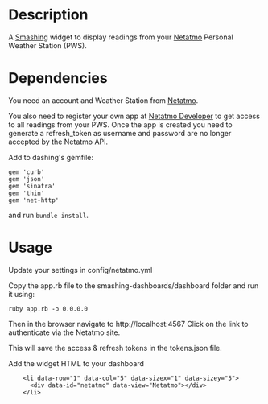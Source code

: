 Description
===========

A [Smashing](https://github.com/Smashing/smashing) widget to display readings from your [Netatmo](https://www.netatmo.com) Personal Weather Station (PWS).

Dependencies
============

You need an account and Weather Station from [Netatmo](https://www.netatmo.com).

You also need to register your own app at [Netatmo Developer](https://dev.netatmo.com) to get access to all readings from your PWS.
Once the app is created you need to generate a refresh_token as username and password are no longer accepted by the Netatmo API.

Add to dashing's gemfile:
```
gem 'curb'
gem 'json'
gem 'sinatra'
gem 'thin'
gem 'net-http'
```
and run `bundle install`.

Usage
============

Update your settings in config/netatmo.yml

Copy the app.rb file to the smashing-dashboards/dashboard folder and run it using:
```
ruby app.rb -o 0.0.0.0
```
Then in the browser navigate to http://localhost:4567
Click on the link to authenticate via the Netatmo site.

This will save the access & refresh tokens in the tokens.json file.

Add the widget HTML to your dashboard
```
    <li data-row="1" data-col="5" data-sizex="1" data-sizey="5">
      <div data-id="netatmo" data-view="Netatmo"></div>
    </li>
```

